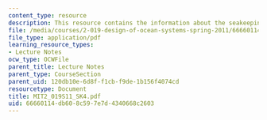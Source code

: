 ```yaml
---
content_type: resource
description: This resource contains the information about the seakeeping (IV).
file: /media/courses/2-019-design-of-ocean-systems-spring-2011/66660114db608c597e7d4340668c2603_MIT2_019S11_SK4.pdf
file_type: application/pdf
learning_resource_types:
- Lecture Notes
ocw_type: OCWFile
parent_title: Lecture Notes
parent_type: CourseSection
parent_uid: 120db10e-6d8f-f1cb-f9de-1b156f4074cd
resourcetype: Document
title: MIT2_019S11_SK4.pdf
uid: 66660114-db60-8c59-7e7d-4340668c2603
---
```

